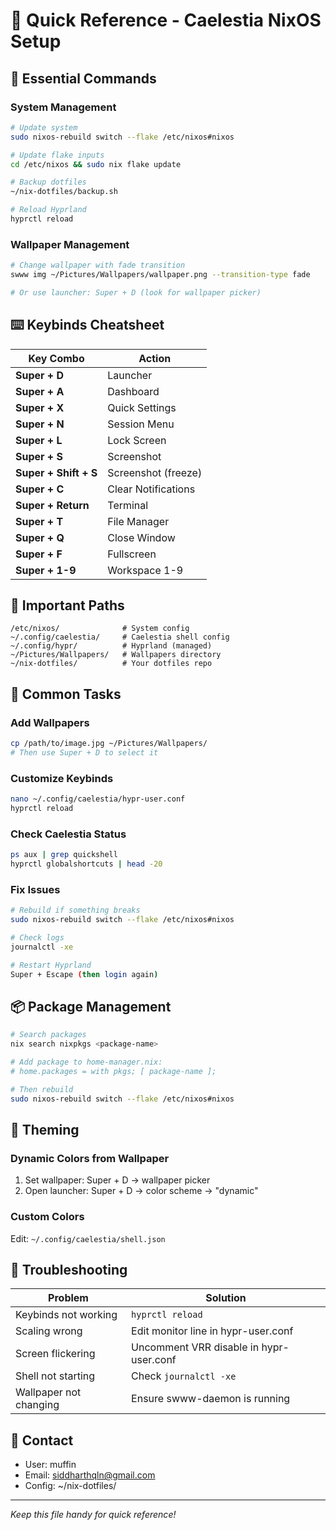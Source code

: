 # 🎯 Quick Reference - Caelestia NixOS Setup

## 🚀 Essential Commands

### System Management
```bash
# Update system
sudo nixos-rebuild switch --flake /etc/nixos#nixos

# Update flake inputs
cd /etc/nixos && sudo nix flake update

# Backup dotfiles
~/nix-dotfiles/backup.sh

# Reload Hyprland
hyprctl reload
```

### Wallpaper Management
```bash
# Change wallpaper with fade transition
swww img ~/Pictures/Wallpapers/wallpaper.png --transition-type fade

# Or use launcher: Super + D (look for wallpaper picker)
```

## ⌨️ Keybinds Cheatsheet

| Key Combo | Action |
|-----------|--------|
| **Super + D** | Launcher |
| **Super + A** | Dashboard |
| **Super + X** | Quick Settings |
| **Super + N** | Session Menu |
| **Super + L** | Lock Screen |
| **Super + S** | Screenshot |
| **Super + Shift + S** | Screenshot (freeze) |
| **Super + C** | Clear Notifications |
| **Super + Return** | Terminal |
| **Super + T** | File Manager |
| **Super + Q** | Close Window |
| **Super + F** | Fullscreen |
| **Super + 1-9** | Workspace 1-9 |

## 📂 Important Paths

```
/etc/nixos/              # System config
~/.config/caelestia/     # Caelestia shell config
~/.config/hypr/          # Hyprland (managed)
~/Pictures/Wallpapers/   # Wallpapers directory
~/nix-dotfiles/          # Your dotfiles repo
```

## 🔧 Common Tasks

### Add Wallpapers
```bash
cp /path/to/image.jpg ~/Pictures/Wallpapers/
# Then use Super + D to select it
```

### Customize Keybinds
```bash
nano ~/.config/caelestia/hypr-user.conf
hyprctl reload
```

### Check Caelestia Status
```bash
ps aux | grep quickshell
hyprctl globalshortcuts | head -20
```

### Fix Issues
```bash
# Rebuild if something breaks
sudo nixos-rebuild switch --flake /etc/nixos#nixos

# Check logs
journalctl -xe

# Restart Hyprland
Super + Escape (then login again)
```

## 📦 Package Management

```bash
# Search packages
nix search nixpkgs <package-name>

# Add package to home-manager.nix:
# home.packages = with pkgs; [ package-name ];

# Then rebuild
sudo nixos-rebuild switch --flake /etc/nixos#nixos
```

## 🎨 Theming

### Dynamic Colors from Wallpaper
1. Set wallpaper: Super + D → wallpaper picker
2. Open launcher: Super + D → color scheme → "dynamic"

### Custom Colors
Edit: `~/.config/caelestia/shell.json`

## 🐛 Troubleshooting

| Problem | Solution |
|---------|----------|
| Keybinds not working | `hyprctl reload` |
| Scaling wrong | Edit monitor line in hypr-user.conf |
| Screen flickering | Uncomment VRR disable in hypr-user.conf |
| Shell not starting | Check `journalctl -xe` |
| Wallpaper not changing | Ensure swww-daemon is running |

## 📱 Contact

- User: muffin
- Email: siddharthqln@gmail.com
- Config: ~/nix-dotfiles/

---
*Keep this file handy for quick reference!*
